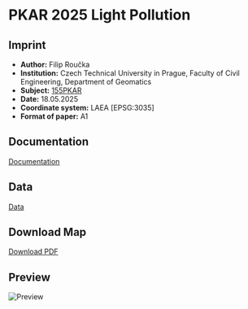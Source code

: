 # PKAR 2025 Light Pollution


## Imprint

- **Author:** Filip Roučka  
- **Institution:** Czech Technical University in Prague, Faculty of Civil Engineering, Department of Geomatics  
- **Subject:** [155PKAR](https://k155cvut.github.io/pkar/)  
- **Date:** 18.05.2025  
- **Coordinate system:** LAEA [EPSG:3035]
- **Format of paper:** A1

## Documentation
[Documentation](Documentation.pdf)

## Data
[Data](data)

## Download Map
[Download PDF](PKAR2025_Roucka.pdf)

## Preview
![Preview](LaTeX/Image/preview.png)
